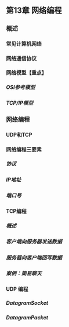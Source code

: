 ## 第13章 网络编程

### 概述
#### 常⻅计算机⽹络
#### ⽹络通信协议
#### ⽹络模型【重点】
##### OSI参考模型
##### TCP/IP模型
### ⽹络编程
#### UDP和TCP
#### ⽹络编程三要素
##### 协议
##### IP地址
##### 端⼝号
#### TCP编程
##### 概述
##### 客户端向服务器发送数据
##### 服务器向客户端回写数据
##### 案例：简易聊天
#### UDP 编程
##### DatagramSocket
##### DatagramPacket
